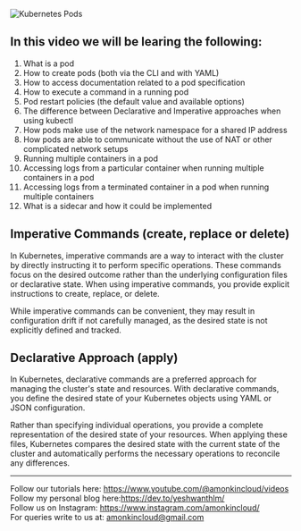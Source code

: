 ![Kubernetes Pods](https://github.com/yeshwanthlm/100DaysOfK8s/assets/66474973/97a8ec25-c72e-4a77-b252-f1519eb7fb32)

## In this video we will be learing the following:

1. What is a pod
2. How to create pods (both via the CLI and with YAML)
3. How to access documentation related to a pod specification 
4. How to execute a command in a running pod 
5. Pod restart policies (the default value and available options)
6. The difference between Declarative and Imperative approaches when using kubectl
7. How pods make use of the network namespace for a shared IP address
8. How pods are able to communicate without the use of NAT or other complicated network setups
9. Running multiple containers in a pod
10. Accessing logs from a particular container when running multiple containers in a pod
11. Accessing logs from a terminated container in a pod when running multiple containers
12. What is a sidecar and how it could be implemented


 ## Imperative Commands (create, replace or delete)

In Kubernetes, imperative commands are a way to interact with the cluster by directly instructing it to perform specific operations. These commands focus on the desired outcome rather than the underlying
configuration files or declarative state. When using imperative commands, you provide explicit instructions to create, replace, or delete.

While imperative commands can be convenient, they may result in configuration drift if not carefully managed, as the desired state is not
explicitly defined and tracked.


## Declarative Approach (apply)

In Kubernetes, declarative commands are a preferred approach for managing the cluster's state and resources. With declarative commands, you define the desired state of your Kubernetes objects using YAML or JSON configuration.

Rather than specifying individual operations, you provide a complete representation of the desired state of your resources. When applying these files, Kubernetes compares the desired state with the current state of the cluster and automatically performs the necessary operations to reconcile any differences.


--------------------------
Follow our tutorials here: https://www.youtube.com/@amonkincloud/videos \
Follow my personal blog here:https://dev.to/yeshwanthlm/ \
Follow us on Instagram: https://www.instagram.com/amonkincloud/ \
For queries write to us at: amonkincloud@gmail.com 
